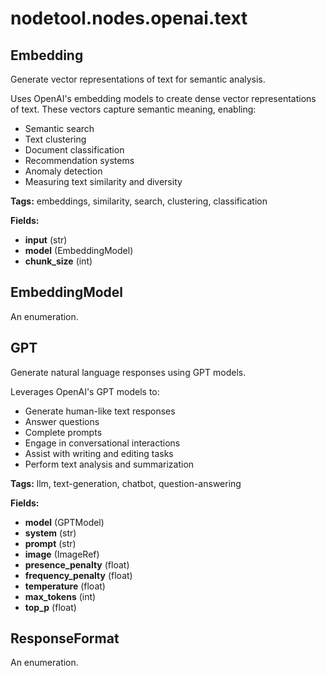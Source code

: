 # nodetool.nodes.openai.text

## Embedding

Generate vector representations of text for semantic analysis.

Uses OpenAI's embedding models to create dense vector representations of text.
These vectors capture semantic meaning, enabling:
- Semantic search
- Text clustering
- Document classification
- Recommendation systems
- Anomaly detection
- Measuring text similarity and diversity

**Tags:** embeddings, similarity, search, clustering, classification

**Fields:**
- **input** (str)
- **model** (EmbeddingModel)
- **chunk_size** (int)


## EmbeddingModel

An enumeration.

## GPT

Generate natural language responses using GPT models.

Leverages OpenAI's GPT models to:
- Generate human-like text responses
- Answer questions
- Complete prompts
- Engage in conversational interactions
- Assist with writing and editing tasks
- Perform text analysis and summarization

**Tags:** llm, text-generation, chatbot, question-answering

**Fields:**
- **model** (GPTModel)
- **system** (str)
- **prompt** (str)
- **image** (ImageRef)
- **presence_penalty** (float)
- **frequency_penalty** (float)
- **temperature** (float)
- **max_tokens** (int)
- **top_p** (float)


## ResponseFormat

An enumeration.

